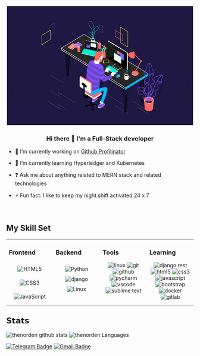 <div align="center">
   <img alt="GIF" src="https://github.com/thenorden/thenorden/blob/main/CODE.gif" width="500" height="320" />
</div>  
  

### <div align="center">Hi there 👋 I'm a Full-Stack developer</div>  
  

- 🔭 I’m currently working on [Github Profilinator](https://github.com/rishavanand/github-profilinator)  
  

- 🌱 I’m currently learning Hyperledger and Kubernetes  
  

- ❓ Ask me about anything related to MERN stack and related technologies  
  

- ⚡ Fun fact: I like to keep my night shift activated 24 x 7
  

<br/>  


## My Skill Set 
<table><tr><td valign="top" width="25%">

### Frontend  
<div align="center">  
<img style="margin: 10px" src="https://profilinator.rishav.dev/skills-assets/html5-original-wordmark.svg" alt="HTML5" height="50" /> 
<img style="margin: 10px" src="https://profilinator.rishav.dev/skills-assets/css3-original-wordmark.svg" alt="CSS3" height="50" />  
<img style="margin: 10px" src="https://profilinator.rishav.dev/skills-assets/javascript-original.svg" alt="JavaScript" height="50" />      
<!-- <img style="margin: 10px" src="https://profilinator.rishav.dev/skills-assets/bootstrap-plain.svg" alt="Bootstrap" height="50" />  -->
<!-- <img style="margin: 10px" src="https://profilinator.rishav.dev/skills-assets/react-original-wordmark.svg" alt="React" height="50" />   -->
</div></td><td valign="top" width="25%">

### Backend  
<div align="center">  
<img style="margin: 10px" src="https://profilinator.rishav.dev/skills-assets/python-original.svg" alt="Python" height="50" />  
<img src="https://www.vectorlogo.zone/logos/djangoproject/djangoproject-icon.svg" title="django" height="50"/>
<img style="margin: 10px" src="https://profilinator.rishav.dev/skills-assets/linux-original.svg" alt="Linux" height="50" />  
</div></td><td valign="top" width="25%">
      
### Tools 
<div align="center">  
<img src="https://www.vectorlogo.zone/logos/linux/linux-icon.svg" title="linux" height="50"/>
<img src="https://www.vectorlogo.zone/logos/git-scm/git-scm-icon.svg" title="git" height="50"/>
<img src="https://www.vectorlogo.zone/logos/github/github-icon.svg" title="github" height="50"/>
<img src="https://raw.githubusercontent.com/get-icon/geticon/master/icons/pycharm.svg" title="pycharm" height="50"/>
<img src="https://raw.githubusercontent.com/get-icon/geticon/master/icons/visual-studio-code.svg" title="vscode" height="50"/> 
<img src="https://raw.githubusercontent.com/get-icon/geticon/master/icons/sublime-text-blackbg.svg" title="sublime text" height="50"/> 
</div></td><td valign="top" width="25%">

### Learning  
<div align="center">  
<img src="https://s3.amazonaws.com/media-p.slid.es/uploads/708405/images/4005243/django_rest_500x500.png" title="django rest" height="50"/>
<img src="https://www.vectorlogo.zone/logos/w3_html5/w3_html5-icon.svg" title="html5" height="50"/>
<img src="https://www.vectorlogo.zone/logos/w3_css/w3_css-icon.svg" title="css3" height="50"/>
<img src="https://raw.githubusercontent.com/detain/svg-logos/master/svg/javascript.svg" title="javascript" height="50"/>
<img src="https://www.vectorlogo.zone/logos/getbootstrap/getbootstrap-icon.svg" title="bootstrap" height="50"/> 
<img src="https://www.vectorlogo.zone/logos/docker/docker-icon.svg" title="docker" height="50"/> 
<img src="https://www.vectorlogo.zone/logos/gitlab/gitlab-icon.svg" title="gitlab" height="50"/> 
</div></td></tr></table> 

## 𝗦𝘁𝗮𝘁𝘀

![thenorden github stats](https://github-readme-stats.vercel.app/api?username=thenorden&show_icons=true&theme=dracula&include_all_commits=true&count_private=true)
![thenorden Languages](https://github-readme-stats.vercel.app/api/top-langs/?username=thenorden&layout=compact&count_private=true&theme=gruvbox)

<a href="https://t.me/NordenP" title="Contact on Telegram" rel="nofollow"><img src="https://camo.githubusercontent.com/ec0e422d080e95122131de03b302b1b1e03177eb94f0ff87fb578f0238f5c45c/68747470733a2f2f696d672e736869656c64732e696f2f62616467652f2d40646166746465792d3030383843433f7374796c653d666c6174266c6f676f3d54656c656772616d266c6f676f436f6c6f723d7768697465" alt="Telegram Badge" data-canonical-src="https://img.shields.io/badge/-@NordenP-0088CC?style=flat&amp;logo=Telegram&amp;logoColor=white" style="max-width: 100%;"></a>
[![Gmail Badge](https://img.shields.io/badge/thenordendev@gmail.com-c14438?style=flat-square&logo=Gmail&logoColor=white&link=mailto:thenordendev@gmail.com)](thenordendev@gmail.com)
